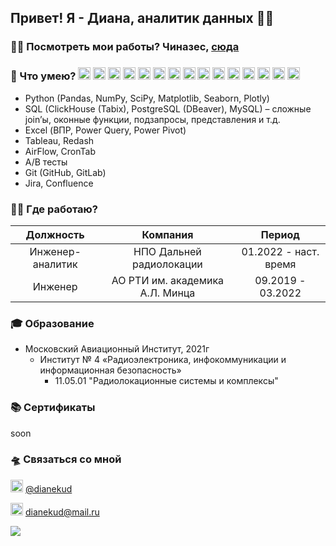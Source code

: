 ## Привет! Я - Диана, аналитик данных 🏄‍♀️

### 👩‍🏭 Посмотреть мои работы? Чиназес, [сюда](https://github.com/dianekud/analyst)

### 🥷 Что умею? <img src="https://cdn.worldvectorlogo.com/logos/python-5.svg" width="20" height="20" /> <img src="https://cdn.worldvectorlogo.com/logos/postgresql.svg" width="20" height="20" /> <img src="https://cdn.worldvectorlogo.com/logos/excel-4.svg" width="20" height="20" /> <img src="https://cdn.worldvectorlogo.com/logos/tableau-software.svg" width="20" height="20" /> <img src="https://cdn.worldvectorlogo.com/logos/confluence-1.svg" width="20" height="20" /> <img src="https://cdn.worldvectorlogo.com/logos/gitlab-3.svg" width="20" height="20" /> <img src="https://cdn.worldvectorlogo.com/logos/pandas.svg" width="20" height="20" /> <img src="https://icon.icepanel.io/Technology/svg/Apache-Airflow.svg" width="20" height="20" /> <img src="https://icon.icepanel.io/Technology/svg/DBeaver.svg" width="20" height="20" /> <img src="https://icon.icepanel.io/Technology/svg/Docker.svg" width="20" height="20" /> <img src="https://icon.icepanel.io/Technology/svg/Apache-Hadoop.svg" width="20" height="20" /> <img src="https://icon.icepanel.io/Technology/svg/Ploty.svg" width="20" height="20" /> <img src="https://icon.icepanel.io/Technology/svg/Matplotlib.svg" width="20" height="20" /> <img src="https://icon.icepanel.io/Technology/svg/Debian.svg" width="20" height="20" /> <img src="https://icon.icepanel.io/Technology/svg/Jupyter.svg" width="20" height="20" /> 


- Python (Pandas, NumPy, SciPy, Matplotlib, Seaborn, Plotly)
- SQL (ClickHouse (Tabix), PostgreSQL (DBeaver), MySQL) – сложные join’ы, оконные функции, подзапросы, представления и т.д.
- Excel (ВПР, Power Query, Power Pivot)
- Tableau, Redash
- AirFlow, CronTab
- A/B тесты
- Git (GitHub, GitLab)
- Jira, Confluence

### 🏊‍♀️ Где работаю?

|     Должность    |          Компания         |         Период        |
|:----------------:|:-------------------------:|:---------------------:|
| Инженер-аналитик | НПО Дальней радиолокации  | 01.2022 - наст. время |
| Инженер          | АО РТИ им. академика А.Л. Минца | 09.2019 - 03.2022     |

### 🎓 Образование
- Московский Авиационный Институт, 2021г
  - Институт № 4 «Радиоэлектроника, инфокоммуникации и информационная безопасность»
    - 11.05.01 "Радиолокационные системы и комплексы"



### 📚 Сертификаты
soon

### 🛸 Связаться со мной
[<kbd><img src="https://companieslogo.com/img/orig/telegram-app-cdf6a49f.png?t=1720244494" width="20" height="20" /></kbd>](https://t.me/dianekud/) [@dianekud](https://t.me/dianekud/)

<kbd><img src="https://cdn.icon-icons.com/icons2/2389/PNG/512/mail_ru_logo_icon_145089.png" 
width="20" 
height="20" /></kbd> dianekud@mail.ru

[<img src="https://media2.giphy.com/media/v1.Y2lkPTc5MGI3NjExejh4Y3NpMXEwZXlwbjJpNjlva3pubDBzNG04N3B5eG42Zm1mZmk5dCZlcD12MV9pbnRlcm5hbF9naWZfYnlfaWQmY3Q9Zw/5exwXWg9u7yow/giphy.webp">](https://teddyfood.com/ru/)

